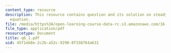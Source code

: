 ```yaml
---
content_type: resource
description: This resource contains question and its solution on steady flow energy
  equation.
file: /media/https%3A/open-learning-course-data-rc.s3.amazonaws.com/16-01-unified-engineering-i-ii-iii-iv-fall-2005-spring-2006/45f1eb8e2c2ba52c92900f338764a631_q6_1.pdf
file_type: application/pdf
resourcetype: Document
title: q6_1.pdf
uid: 45f1eb8e-2c2b-a52c-9290-0f338764a631
---
```

